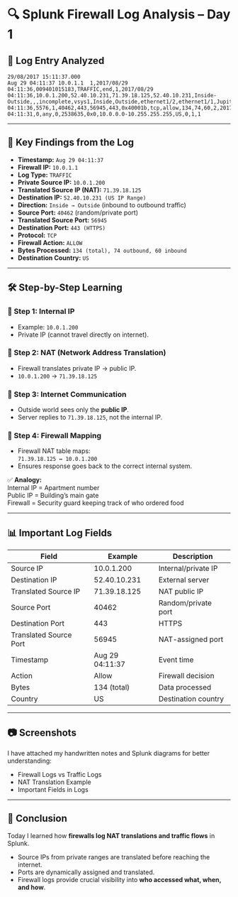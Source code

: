 
# 🔍 Splunk Firewall Log Analysis – Day 1

## 📌 Log Entry Analyzed
```
29/08/2017 15:11:37.000
Aug 29 04:11:37 10.0.1.1  1,2017/08/29 04:11:36,009401015183,TRAFFIC,end,1,2017/08/29 04:11:36,10.0.1.200,52.40.10.231,71.39.18.125,52.40.10.231,Inside-Outside,,,incomplete,vsys1,Inside,Outside,ethernet1/2,ethernet1/1,Jupiter,2017/08/29 04:11:36,5576,1,40462,443,56945,443,0x40001b,tcp,allow,134,74,60,2,2017/08/29 04:11:31,0,any,0,2538635,0x0,10.0.0.0-10.255.255.255,US,0,1,1
```

---

## 📝 Key Findings from the Log

- **Timestamp:** `Aug 29 04:11:37`  
- **Firewall IP:** `10.0.1.1`  
- **Log Type:** `TRAFFIC`  
- **Private Source IP:** `10.0.1.200`  
- **Translated Source IP (NAT):** `71.39.18.125`  
- **Destination IP:** `52.40.10.231 (US IP Range)`  
- **Direction:** `Inside → Outside` (inbound to outbound traffic)  
- **Source Port:** `40462` (random/private port)  
- **Translated Source Port:** `56945`  
- **Destination Port:** `443 (HTTPS)`  
- **Protocol:** `TCP`  
- **Firewall Action:** `ALLOW`  
- **Bytes Processed:** `134 (total), 74 outbound, 60 inbound`  
- **Destination Country:** `US`

---

## 🛠️ Step-by-Step Learning

### 🔹 Step 1: Internal IP
- Example: `10.0.1.200`  
- Private IP (cannot travel directly on internet).  

### 🔹 Step 2: NAT (Network Address Translation)
- Firewall translates private IP → public IP.  
- `10.0.1.200` → `71.39.18.125`  

### 🔹 Step 3: Internet Communication
- Outside world sees only the **public IP**.  
- Server replies to `71.39.18.125`, not the internal IP.  

### 🔹 Step 4: Firewall Mapping
- Firewall NAT table maps:  
  `71.39.18.125 ↔ 10.0.1.200`  
- Ensures response goes back to the correct internal system.  

✅ **Analogy:**  
Internal IP = Apartment number  
Public IP = Building’s main gate  
Firewall = Security guard keeping track of who ordered food  

---

## 📊 Important Log Fields

| Field | Example | Description |
|-------|---------|-------------|
| Source IP | 10.0.1.200 | Internal/private IP |
| Destination IP | 52.40.10.231 | External server |
| Translated Source IP | 71.39.18.125 | NAT public IP |
| Source Port | 40462 | Random/private port |
| Destination Port | 443 | HTTPS |
| Translated Source Port | 56945 | NAT-assigned port |
| Timestamp | Aug 29 04:11:37 | Event time |
| Action | Allow | Firewall decision |
| Bytes | 134 (total) | Data processed |
| Country | US | Destination country |

---

## 📷 Screenshots

I have attached my handwritten notes and Splunk diagrams for better understanding:  
- Firewall Logs vs Traffic Logs  
- NAT Translation Example  
- Important Fields in Logs  

---

## 🎯 Conclusion

Today I learned how **firewalls log NAT translations and traffic flows** in Splunk.  
- Source IPs from private ranges are translated before reaching the internet.  
- Ports are dynamically assigned and translated.  
- Firewall logs provide crucial visibility into **who accessed what, when, and how**.  

